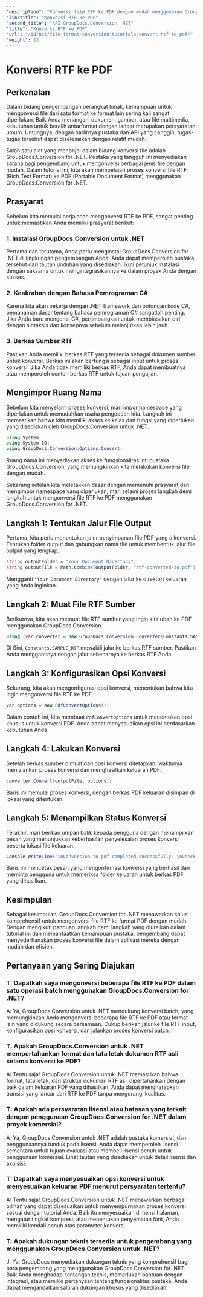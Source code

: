 ```yaml
---
"description": "Konversi file RTF ke PDF dengan mudah menggunakan GroupDocs.Conversion for .NET. Ikuti langkah demi langkah kami untuk integrasi dan manfaatkan kekuatan konversi file."
"linktitle": "Konversi RTF ke PDF"
"second_title": "API GroupDocs.Conversion .NET"
"title": "Konversi RTF ke PDF"
"url": "/id/net/file-format-conversion-tutorials/convert-rtf-to-pdf/"
"weight": 13
---
```


# Konversi RTF ke PDF

## Perkenalan

Dalam bidang pengembangan perangkat lunak, kemampuan untuk mengonversi file dari satu format ke format lain sering kali sangat diperlukan. Baik Anda menangani dokumen, gambar, atau file multimedia, kebutuhan untuk beralih antarformat dengan lancar merupakan persyaratan umum. Untungnya, dengan hadirnya pustaka dan API yang canggih, tugas-tugas tersebut dapat diselesaikan dengan relatif mudah.

Salah satu alat yang menonjol dalam bidang konversi file adalah GroupDocs.Conversion for .NET. Pustaka yang tangguh ini menyediakan sarana bagi pengembang untuk mengonversi berbagai jenis file dengan mudah. Dalam tutorial ini, kita akan mempelajari proses konversi file RTF (Rich Text Format) ke PDF (Portable Document Format) menggunakan GroupDocs.Conversion for .NET.

## Prasyarat

Sebelum kita memulai perjalanan mengonversi RTF ke PDF, sangat penting untuk memastikan Anda memiliki prasyarat berikut:

### 1. Instalasi GroupDocs.Conversion untuk .NET

Pertama dan terutama, Anda perlu menginstal GroupDocs.Conversion for .NET di lingkungan pengembangan Anda. Anda dapat memperoleh pustaka tersebut dari tautan unduhan yang disediakan. Ikuti petunjuk instalasi dengan saksama untuk mengintegrasikannya ke dalam proyek Anda dengan sukses.

### 2. Keakraban dengan Bahasa Pemrograman C#

Karena kita akan bekerja dengan .NET framework dan potongan kode C#, pemahaman dasar tentang bahasa pemrograman C# sangatlah penting. Jika Anda baru mengenal C#, pertimbangkan untuk membiasakan diri dengan sintaksis dan konsepnya sebelum melanjutkan lebih jauh.

### 3. Berkas Sumber RTF

Pastikan Anda memiliki berkas RTF yang tersedia sebagai dokumen sumber untuk konversi. Berkas ini akan berfungsi sebagai input untuk proses konversi. Jika Anda tidak memiliki berkas RTF, Anda dapat membuatnya atau memperoleh contoh berkas RTF untuk tujuan pengujian.

## Mengimpor Ruang Nama

Sebelum kita menyelami proses konversi, mari impor namespace yang diperlukan untuk memudahkan usaha pengodean kita. Langkah ini memastikan bahwa kita memiliki akses ke kelas dan fungsi yang diperlukan yang disediakan oleh GroupDocs.Conversion untuk .NET.

```csharp
using System;
using System.IO;
using GroupDocs.Conversion.Options.Convert;
```

Ruang nama ini menyediakan akses ke fungsionalitas inti pustaka GroupDocs.Conversion, yang memungkinkan kita melakukan konversi file dengan mudah.

Sekarang setelah kita meletakkan dasar dengan memenuhi prasyarat dan mengimpor namespace yang diperlukan, mari selami proses langkah demi langkah untuk mengonversi file RTF ke PDF menggunakan GroupDocs.Conversion for .NET.

## Langkah 1: Tentukan Jalur File Output

Pertama, kita perlu menentukan jalur penyimpanan file PDF yang dikonversi. Tentukan folder output dan gabungkan nama file untuk membentuk jalur file output yang lengkap.

```csharp
string outputFolder = "Your Document Directory";
string outputFile = Path.Combine(outputFolder, "rtf-converted-to.pdf");
```

Mengganti `"Your Document Directory"` dengan jalur ke direktori keluaran yang Anda inginkan.

## Langkah 2: Muat File RTF Sumber

Berikutnya, kita akan memuat file RTF sumber yang ingin kita ubah ke PDF menggunakan GroupDocs.Conversion.

```csharp
using (var converter = new GroupDocs.Conversion.Converter(Constants.SAMPLE_RTF))
```

Di Sini, `Constants.SAMPLE_RTF` mewakili jalur ke berkas RTF sumber. Pastikan Anda menggantinya dengan jalur sebenarnya ke berkas RTF Anda.

## Langkah 3: Konfigurasikan Opsi Konversi

Sekarang, kita akan mengonfigurasi opsi konversi, menentukan bahwa kita ingin mengonversi file RTF ke PDF.

```csharp
var options = new PdfConvertOptions();
```

Dalam contoh ini, kita membuat `PdfConvertOptions` untuk menentukan opsi khusus untuk konversi PDF. Anda dapat menyesuaikan opsi ini berdasarkan kebutuhan Anda.

## Langkah 4: Lakukan Konversi

Setelah berkas sumber dimuat dan opsi konversi ditetapkan, waktunya menjalankan proses konversi dan menghasilkan keluaran PDF.

```csharp
converter.Convert(outputFile, options);
```

Baris ini memulai proses konversi, dengan berkas PDF keluaran disimpan di lokasi yang ditentukan.

## Langkah 5: Menampilkan Status Konversi

Terakhir, mari berikan umpan balik kepada pengguna dengan menampilkan pesan yang menunjukkan keberhasilan penyelesaian proses konversi beserta lokasi file keluaran.

```csharp
Console.WriteLine("\nConversion to pdf completed successfully. \nCheck output in {0}", outputFolder);
```

Baris ini mencetak pesan yang mengonfirmasi konversi yang berhasil dan meminta pengguna untuk memeriksa folder keluaran untuk berkas PDF yang dihasilkan.

## Kesimpulan

Sebagai kesimpulan, GroupDocs.Conversion for .NET menawarkan solusi komprehensif untuk mengonversi file RTF ke format PDF dengan mudah. Dengan mengikuti panduan langkah demi langkah yang diuraikan dalam tutorial ini dan memanfaatkan kemampuan pustaka, pengembang dapat menyederhanakan proses konversi file dalam aplikasi mereka dengan mudah dan efisien.

## Pertanyaan yang Sering Diajukan

### T: Dapatkah saya mengonversi beberapa file RTF ke PDF dalam satu operasi batch menggunakan GroupDocs.Conversion for .NET?

A: Ya, GroupDocs.Conversion untuk .NET mendukung konversi batch, yang memungkinkan Anda mengonversi beberapa file RTF ke PDF atau format lain yang didukung secara bersamaan. Cukup berikan jalur ke file RTF input, konfigurasikan opsi konversi, dan jalankan proses konversi batch.

### T: Apakah GroupDocs.Conversion untuk .NET mempertahankan format dan tata letak dokumen RTF asli selama konversi ke PDF?

A: Tentu saja! GroupDocs.Conversion untuk .NET memastikan bahwa format, tata letak, dan struktur dokumen RTF asli dipertahankan dengan baik dalam keluaran PDF yang dihasilkan. Anda dapat mengharapkan transisi yang lancar dari RTF ke PDF tanpa mengurangi kualitas.

### T: Apakah ada persyaratan lisensi atau batasan yang terkait dengan penggunaan GroupDocs.Conversion for .NET dalam proyek komersial?

A: Ya, GroupDocs.Conversion untuk .NET adalah pustaka komersial, dan penggunaannya tunduk pada lisensi. Anda dapat memperoleh lisensi sementara untuk tujuan evaluasi atau membeli lisensi penuh untuk penggunaan komersial. Lihat tautan yang disediakan untuk detail lisensi dan akuisisi.

### T: Dapatkah saya menyesuaikan opsi konversi untuk menyesuaikan keluaran PDF menurut persyaratan tertentu?

A: Tentu saja! GroupDocs.Conversion untuk .NET menawarkan berbagai pilihan yang dapat disesuaikan untuk menyempurnakan proses konversi sesuai dengan tutorial Anda. Baik itu menyesuaikan dimensi halaman, mengatur tingkat kompresi, atau menentukan penyematan font, Anda memiliki kendali penuh atas parameter konversi.

### T: Apakah dukungan teknis tersedia untuk pengembang yang menggunakan GroupDocs.Conversion untuk .NET?

J: Ya, GroupDocs menyediakan dukungan teknis yang komprehensif bagi para pengembang yang menggunakan GroupDocs.Conversion for .NET. Baik Anda menghadapi tantangan teknis, memerlukan bantuan dengan integrasi, atau memiliki pertanyaan tentang fungsionalitas pustaka, Anda dapat mengandalkan saluran dukungan khusus yang disediakan.